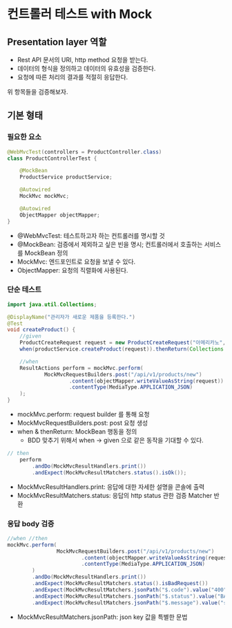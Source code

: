 # 컨트롤러 테스트 with Mock

## Presentation layer 역할

- Rest API 문서의 URI, http method 요청을 받는다.
- 데이터의 형식을 정의하고 데이터의 유효성을 검증한다.
- 요청에 따른 처리의 결과를 적절히 응답한다.

위 항목들을 검증해보자.

## 기본 형태

### 필요한 요소

```java
@WebMvcTest(controllers = ProductController.class)
class ProductControllerTest {

    @MockBean
    ProductService productService;

    @Autowired
    MockMvc mockMvc;

    @Autowired
    ObjectMapper objectMapper;
}
```
- @WebMvcTest: 테스트하고자 하는 컨트롤러를 명시할 것
- @MockBean: 검증에서 제외하고 싶은 빈을 명시; 컨트롤러에서 호출하는 서비스를 MockBean 정의
- MockMvc: 엔드포인트로 요청을 보낼 수 있다.
- ObjectMapper: 요청의 직렬화에 사용된다.

### 단순 테스트

```java
import java.util.Collections;

@DisplayName("관리자가 새로운 제품을 등록한다.")
@Test
void createProduct() {
    //given
    ProductCreateRequest request = new ProductCreateRequest("아메리카노", 5000, HANDMADE, SELLING);
    when(productService.createProduct(request)).thenReturn(Collections.emptyList());

    //when
    ResultActions perform = mockMvc.perform(
            MockMvcRequestBuilders.post("/api/v1/products/new")
                    .content(objectMapper.writeValueAsString(request))
                    .contentType(MediaType.APPLICATION_JSON)
    );
}
```

- mockMvc.perform: request builder 를 통해 요청
- MockMvcRequestBuilders.post: post 요청 생성
- when & thenReturn: MockBean 행동을 정의
  - BDD 맞추기 위해서 when -> given 으로 같은 동작을 기대할 수 있다.

```java
// then
    perform
        .andDo(MockMvcResultHandlers.print())
        .andExpect(MockMvcResultMatchers.status().isOk());
```

- MockMvcResultHandlers.print: 응답에 대한 자세한 설명을 콘솔에 출력
- MockMvcResultMatchers.status: 응답의 http status 관한 검증 Matcher 반환

### 응답 body 검증

```java
//when //then
mockMvc.perform(
                MockMvcRequestBuilders.post("/api/v1/products/new")
                        .content(objectMapper.writeValueAsString(request))
                        .contentType(MediaType.APPLICATION_JSON)
        )
        .andDo(MockMvcResultHandlers.print())
        .andExpect(MockMvcResultMatchers.status().isBadRequest())
        .andExpect(MockMvcResultMatchers.jsonPath("$.code").value("400"))
        .andExpect(MockMvcResultMatchers.jsonPath("$.status").value("BAD_REQUEST"))
        .andExpect(MockMvcResultMatchers.jsonPath("$.message").value("상품 이름은 필수입니다."));
```

- MockMvcResultMatchers.jsonPath: json key 값을 특별한 문법
